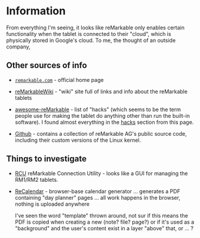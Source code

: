 # Information

From everything I'm seeing, it looks like reMarkable only enables certain functionality when the tablet is connected to their "cloud", which is physically stored in Google's cloud. To me, the thought of an outside company,

## Other sources of info

- [`remarkable.com`](https://remarkable.com/) - official home page

- [reMarkableWiki](https://remarkablewiki.com/) - "wiki" site full of links and info about the reMarkable tablets

- [awesome-reMarkable](https://github.com/reHackable/awesome-reMarkable) - list of "hacks" (which seems to be the term people use for making the tablet do anything other than run the built-in software). I found almost everything in the [hacks](../hacks/index.md) section from this page.

- [Github](https://github.com/reMarkable/) - contains a collection of reMarkable AG's public source code, including their custom versions of the Linux kernel.

## Things to investigate

- [RCU](http://www.davisr.me/projects/rcu/) reMarkable Connection Utility - looks like a GUI for managing the RM1/RM2 tablets.

- [ReCalendar](https://recalendar.me/) - browser-base calendar generator ... generates a PDF containing "day planner" pages ... all work happens in the browser, nothing is uploaded anywhere

    I've seen the word "template" thrown around, not sur if this means the PDF is copied when creating a new (note? file? page?) or if it's used as a "background" and the user's content exist in a layer "above" that, or ... ?
